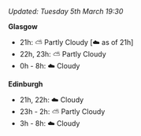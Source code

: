 *Updated: Tuesday 5th March 19:30*

**Glasgow**

* 21h: :partly_sunny: Partly Cloudy [:cloud: as of 21h]
* 22h, 23h: :partly_sunny: Partly Cloudy
* 0h - 8h: :cloud: Cloudy

**Edinburgh**

* 21h, 22h: :cloud: Cloudy
* 23h - 2h: :partly_sunny: Partly Cloudy
* 3h - 8h: :cloud: Cloudy
